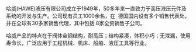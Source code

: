 哈威(HAWE)液压有限公司成立于1949年，50多年来一直致力于高压液压元件及系统的开发与生产。公司现有员工1000余名，在  德国国内设有多个销售代表处，并在全球有30多家销售代理，其中包括 8家全资销售子公司。

哈威产品的特点在于阀体全钢结构，耐高压；结构紧凑，体积小巧；无泄漏，使用寿命长，广泛应用于工程机械、机床、船舶、液压工具等行业。 